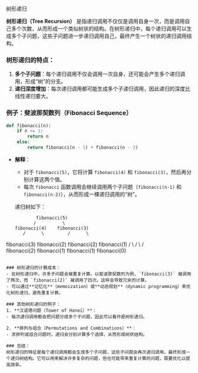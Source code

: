 树形递归

**树形递归（Tree Recursion）** 是指递归调用不仅仅是调用自身一次，而是调用自己多个次数，从而形成一个类似树状的结构。在树形递归中，每个递归调用可以生成多个子问题，这些子问题进一步递归调用自己，最终产生一个树状的递归调用结构。

### 树形递归的特点：
1. **多个子问题**：每个递归调用不仅会调用一次自身，还可能会产生多个递归调用，形成“树”的分支。
2. **递归深度增加**：每次递归调用都可能生成多个子递归调用，因此递归的深度比线性递归要大。

### 例子：斐波那契数列（Fibonacci Sequence）

```python
def fibonacci(n):
    if n <= 1:
        return n
    else:
        return fibonacci(n - 1) + fibonacci(n - 2)
```

- **解释**：
  - 对于 `fibonacci(5)`，它将计算 `fibonacci(4)` 和 `fibonacci(3)`，然后再分别计算这两个值。
  - 每次 `fibonacci` 函数调用会继续调用两个子问题（`fibonacci(n-1)` 和 `fibonacci(n-2)`），从而形成一棵递归调用的“树”。
  
  递归树如下：

  ```
          fibonacci(5)
         /          \
  fibonacci(4)    fibonacci(3)
     /      \         /      \
fibonacci(3) fibonacci(2) fibonacci(2) fibonacci(1)
  /    \        /      \       /     \
fibonacci(2) fibonacci(1) fibonacci(1) fibonacci(0)
   ```

### 树形递归的计算成本：
- 在树形递归中，许多子问题会被重复计算。以斐波那契数列为例，`fibonacci(3)` 被调用了两次，而 `fibonacci(2)` 被调用了四次。这样会导致冗余的计算。
- 可以通过**记忆化**（memoization）或**动态规划**（dynamic programming）来优化树形递归，避免重复计算。

### 其他树形递归的例子：
1. **汉诺塔问题（Tower of Hanoi）**：
   - 每次递归调用都会把问题分成多个子问题，因此可以看作是树形递归。

2. **排列与组合（Permutations and Combinations）**：
   - 求排列或组合问题时，递归会分别计算多个选择，从而形成树状结构。

### 总结：
树形递归的特征是每个递归调用都会生成多个子问题，这些子问题会再次递归调用，最终形成一个递归树结构。它可以用来解决许多复杂的问题，但也可能带来重复计算的问题，需要优化以提高效率。